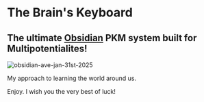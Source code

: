 # The Brain's Keyboard

## The ultimate [Obsidian](https://obsidian.md/) PKM system built for Multipotentialites!

![obsidian-ave-jan-31st-2025](https://github.com/user-attachments/assets/c94a8f82-f77a-4021-90f3-58fa5af74bc7)

My approach to learning the world around us.

Enjoy. I wish you the very best of luck!
